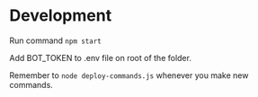 # Development
Run command `npm start`

Add BOT_TOKEN to .env file on root of the folder.

Remember to `node deploy-commands.js` whenever you make new commands.